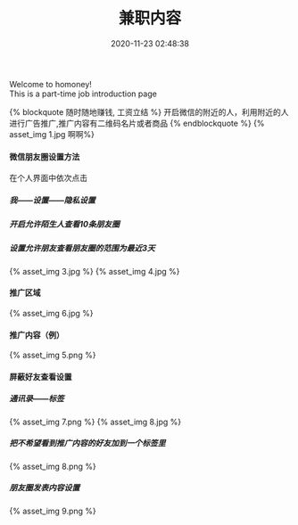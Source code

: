 ﻿---
title: 兼职内容
date: 2020-11-23 02:48:38

tags:
---

Welcome to homoney!  
This is a part-time job introduction page


{% blockquote 随时随地赚钱, 工资立结 %}
开启微信的附近的人，利用附近的人进行广告推广,推广内容有二维码名片或者商品
{% endblockquote %}
{% asset_img 1.jpg 啊啊%}
#### 微信朋友圈设置方法
在个人界面中依次点击
##### 我——设置——隐私设置
##### 开启允许陌生人查看10条朋友圈
##### 设置允许朋友查看朋友圈的范围为最近3天
{% asset_img 3.jpg %}
{% asset_img 4.jpg %}


#### 推广区域
{% asset_img 6.jpg %}



#### 推广内容（例）
{% asset_img 5.png %}


#### 屏蔽好友查看设置
##### 通讯录——标签
{% asset_img 7.png %}
{% asset_img 8.jpg %}
##### 把不希望看到推广内容的好友加到一个标签里
{% asset_img 8.png %}
##### 朋友圈发表内容设置
{% asset_img 9.png %}
